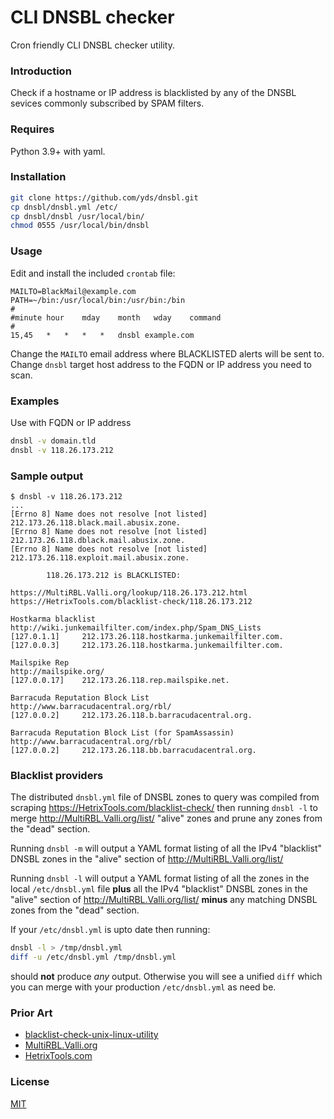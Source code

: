 # CLI DNSBL checker

Cron friendly CLI DNSBL checker utility.

### Introduction

Check if a hostname or IP address is blacklisted by any of
the DNSBL sevices commonly subscribed by SPAM filters.

### Requires

Python 3.9+ with yaml.

### Installation

```sh
git clone https://github.com/yds/dnsbl.git
cp dnsbl/dnsbl.yml /etc/
cp dnsbl/dnsbl /usr/local/bin/
chmod 0555 /usr/local/bin/dnsbl
```

### Usage

Edit and install the included `crontab` file:
```crontab
MAILTO=BlackMail@example.com
PATH=~/bin:/usr/local/bin:/usr/bin:/bin
#
#minute	hour	mday	month	wday	command
#
15,45	*	*	*	*	dnsbl example.com
```
Change the `MAILTO` email address where BLACKLISTED alerts will be sent to.
Change `dnsbl` target host address to the FQDN or IP address you need to scan.

### Examples

Use with FQDN or IP address
```sh
dnsbl -v domain.tld
dnsbl -v 118.26.173.212
```

### Sample output

    $ dnsbl -v 118.26.173.212
    ...
    [Errno 8] Name does not resolve [not listed] 212.173.26.118.black.mail.abusix.zone.
    [Errno 8] Name does not resolve [not listed] 212.173.26.118.dblack.mail.abusix.zone.
    [Errno 8] Name does not resolve [not listed] 212.173.26.118.exploit.mail.abusix.zone.

            118.26.173.212 is BLACKLISTED:

    https://MultiRBL.Valli.org/lookup/118.26.173.212.html
    https://HetrixTools.com/blacklist-check/118.26.173.212

    Hostkarma blacklist
    http://wiki.junkemailfilter.com/index.php/Spam_DNS_Lists
    [127.0.1.1]     212.173.26.118.hostkarma.junkemailfilter.com.
    [127.0.0.3]     212.173.26.118.hostkarma.junkemailfilter.com.

    Mailspike Rep
    http://mailspike.org/
    [127.0.0.17]    212.173.26.118.rep.mailspike.net.

    Barracuda Reputation Block List
    http://www.barracudacentral.org/rbl/
    [127.0.0.2]     212.173.26.118.b.barracudacentral.org.

    Barracuda Reputation Block List (for SpamAssassin)
    http://www.barracudacentral.org/rbl/
    [127.0.0.2]     212.173.26.118.bb.barracudacentral.org.

### Blacklist providers

The distributed `dnsbl.yml` file of DNSBL zones to query was compiled
from scraping https://HetrixTools.com/blacklist-check/ then running
`dnsbl -l` to merge http://MultiRBL.Valli.org/list/ "alive" zones and
prune any zones from the "dead" section.

Running `dnsbl -m` will output a YAML format listing of all the IPv4
"blacklist" DNSBL zones in the "alive" section of
http://MultiRBL.Valli.org/list/

Running `dnsbl -l` will output a YAML format listing of all the zones
in the local `/etc/dnsbl.yml` file **plus** all the IPv4 "blacklist"
DNSBL zones in the "alive" section of http://MultiRBL.Valli.org/list/
**minus** any matching DNSBL zones from the "dead" section.

If your `/etc/dnsbl.yml` is upto date then running:
```sh
dnsbl -l > /tmp/dnsbl.yml
diff -u /etc/dnsbl.yml /tmp/dnsbl.yml
```
should **not** produce _any_ output. Otherwise you will see a unified `diff`
which you can merge with your production `/etc/dnsbl.yml` as need be.

### Prior Art

 - [blacklist-check-unix-linux-utility](https://github.com/adionditsak/blacklist-check-unix-linux-utility)
 - [MultiRBL.Valli.org](https://MultiRBL.Valli.org)
 - [HetrixTools.com](https://HetrixTools.com/blacklist-check/)

### License

[MIT](https://GitHub.com/yds/dnsbl/blob/master/LICENSE "MIT open source")
